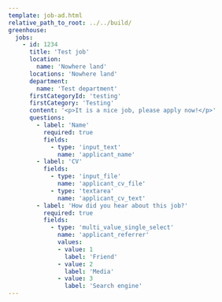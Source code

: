 ```yaml
---
template: job-ad.html
relative_path_to_root: ../../build/
greenhouse:
  jobs:
    - id: 1234
      title: 'Test job'
      location:
        name: 'Nowhere land'
      locations: 'Nowhere land'
      department:
        name: 'Test department'
      firstCategoryId: 'testing'
      firstCategory: 'Testing'
      content: '<p>It is a nice job, please apply now!</p>'
      questions:
        - label: 'Name'
          required: true
          fields:
            - type: 'input_text'
              name: 'applicant_name'
        - label: 'CV'
          fields:
            - type: 'input_file'
              name: 'applicant_cv_file'
            - type: 'textarea'
              name: 'applicant_cv_text'
        - label: 'How did you hear about this job?'
          required: true
          fields:
            - type: 'multi_value_single_select'
              name: 'applicant_referrer'
              values:
              - value: 1
                label: 'Friend'
              - value: 2
                label: 'Media'
              - value: 3
                label: 'Search engine'
---
```

